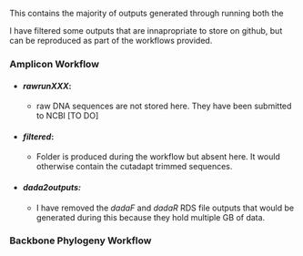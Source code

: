 
This contains the majority of outputs generated through running both the 

I have filtered some outputs that are innapropriate to store on github, but can be reproduced as part of the workflows provided.

### Amplicon Workflow

- #### *rawrunXXX*:
  - raw DNA sequences are not stored here. They have been submitted to NCBI [TO DO]
- #### *filtered*:
  - Folder is produced during the workflow but absent here. It would otherwise contain the cutadapt trimmed sequences.
- #### *dada2outputs:*
  - I have removed the *dadaF* and *dadaR* RDS file outputs that would be generated during this because they hold multiple GB of data.

### Backbone Phylogeny Workflow
